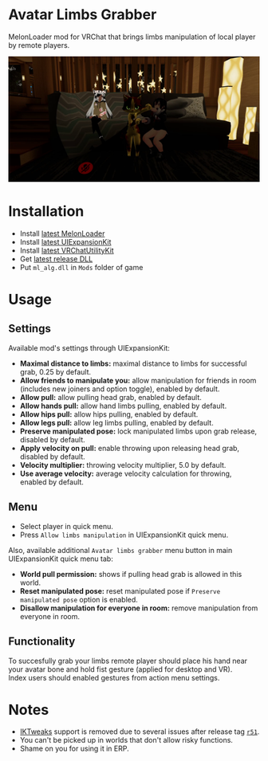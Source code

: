 # Avatar Limbs Grabber
MelonLoader mod for VRChat that brings limbs manipulation of local player by remote players.

[![](.github/img_01.png)](https://youtu.be/WQg-V6a3Q1Q)

# Installation
* Install [latest MelonLoader](https://github.com/LavaGang/MelonLoader)
* Install [latest UIExpansionKit](https://github.com/knah/VRCMods)
* Install [latest VRChatUtilityKit](https://github.com/SleepyVRC/Mods)
* Get [latest release DLL](../../../releases/latest)
* Put `ml_alg.dll` in `Mods` folder of game

# Usage
## Settings
Available mod's settings through UIExpansionKit:
* **Maximal distance to limbs:** maximal distance to limbs for successful grab, 0.25 by default.
* **Allow friends to manipulate you:** allow manipulation for friends in room (includes new joiners and option toggle), enabled by default.
* **Allow pull:** allow pulling head grab, enabled by default.
* **Allow hands pull:** allow hand limbs pulling, enabled by default.
* **Allow hips pull:** allow hips pulling, enabled by default.
* **Allow legs pull:** allow leg limbs pulling, enabled by default.
* **Preserve manipulated pose:** lock manipulated limbs upon grab release, disabled by default.
* **Apply velocity on pull:** enable throwing upon releasing head grab, disabled by default.
* **Velocity multiplier:** throwing velocity multiplier, 5.0 by default.
* **Use average velocity:** average velocity calculation for throwing, enabled by default.

## Menu
* Select player in quick menu.
* Press `Allow limbs manipulation` in UIExpansionKit quick menu.

Also, available additional `Avatar limbs grabber` menu button in main UIExpansionKit quick menu tab:
* **World pull permission:** shows if pulling head grab is allowed in this world.
* **Reset manipulated pose:** reset manipulated pose if `Preserve manipulated pose` option is enabled.
* **Disallow manipulation for everyone in room:** remove manipulation from everyone in room.

## Functionality
To succesfully grab your limbs remote player should place his hand near your avatar bone and hold fist gesture (applied for desktop and VR).  
Index users should enabled gestures from action menu settings.

# Notes
* [IKTweaks](https://github.com/knah/VRCMods) support is removed due to several issues after release tag [`r51`](https://github.com/SDraw/ml_mods/tree/r51).
* You can't be picked up in worlds that don't allow risky functions.
* Shame on you for using it in ERP.
